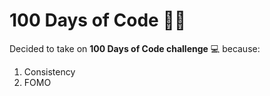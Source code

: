 # 100 Days of Code :man_technologist:

Decided to take on **100 Days of Code challenge** :computer:   because:
1. Consistency
2. FOMO

